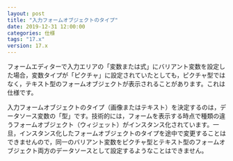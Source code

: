 ```yaml
---
layout: post
title: "入力フォームオブジェクトのタイプ"
date: 2019-12-31 12:00:00
categories: 仕様 
tags: "17.x"
version: 17.x
---
```


フォームエディターで入力エリアの「変数または式」にバリアント変数を設定した場合，変数タイプが「ピクチャ」に設定されていたとしても，ピクチャ型ではなく，テキスト型のフォームオブジェクトが表示されることがあります。これは仕様です。

入力フォームオブジェクトのタイプ（画像またはテキスト）を決定するのは，データソース変数の「型」です。技術的には，フォームを表示する時点で種類の違うフォームオブジェクト（ウィジェット）がインスタンス化されています。一旦，インスタンス化したフォームオブジェクトのタイプを途中で変更することはできませんので，同一のバリアント変数をピクチャ型とテキスト型のフォームオブジェクト両方のデータソースとして設定するようなことはできません。
